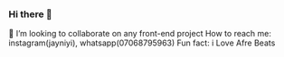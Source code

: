 ### Hi there 👋
 👯 I’m looking to collaborate on any front-end project
  How to reach me: instagram(jayniyi), whatsapp(07068795963)
  Fun fact: i Love Afre Beats
<!--
**Jayniyi/jayniyi** is a ✨ _special_ ✨ repository because its `README.md` (this file) appears on your GitHub profile.

Here are some ideas to get you started:

- 🔭 I’m currently working on ...
- 🌱 I’m currently learning ...
- 👯 I’m looking to collaborate on ...
- 🤔 I’m looking for help with ...
- 💬 Ask me about ...
- 📫 How to reach me: ...
- 😄 Pronouns: ...
- ⚡ Fun fact: ...
-->
